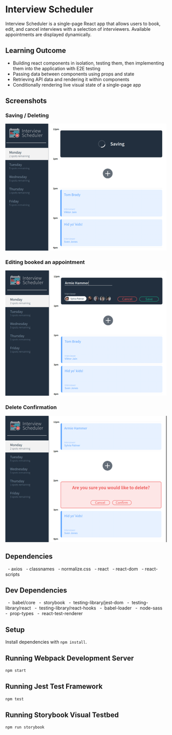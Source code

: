 # Interview Scheduler

Interview Scheduler is a single-page React app that allows users to book, edit, and cancel interviews with a selection of interviewers. Available appointments are displayed dynamically.

## Learning Outcome
* Building react components in isolation, testing them, then implementing them into the application with E2E testing
* Passing data between components using props and state
* Retrieving API data and rendering it within components
* Conditionally rendering live visual state of a single-page app

## Screenshots

### Saving / Deleting
!["Full view upon loading"](https://github.com/AdamTranquilla/scheduler/blob/master/public/images/saving.png?raw=true)

### Editing booked an appointment 
!["Editing an Interview"](https://github.com/AdamTranquilla/scheduler/blob/master/public/images/Editing.png?raw=true)

### Delete Confirmation
!["Delete Confirmation"](https://github.com/AdamTranquilla/scheduler/blob/master/public/images/deleting.png?raw=true)

## Dependencies
  - axios
  - classnames
  - normalize.css
  - react
  - react-dom
  - react-scripts

## Dev Dependencies
  -  babel/core
  -  storybook
  -  testing-library/jest-dom
  -  testing-library/react
  -  testing-library/react-hooks
  -  babel-loader
  -  node-sass
  -  prop-types
  -  react-test-renderer


## Setup

Install dependencies with `npm install`.

## Running Webpack Development Server

```sh
npm start
```

## Running Jest Test Framework

```sh
npm test
```

## Running Storybook Visual Testbed

```sh
npm run storybook
```
